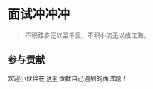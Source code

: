 # 面试冲冲冲

> 不积跬步无以至千里，不积小流无以成江海。



## 参与贡献

欢迎小伙伴在 [`这里`](https://github.com/xkcoding/prepare-interview/issues/new) 贡献自己遇到的面试题！

